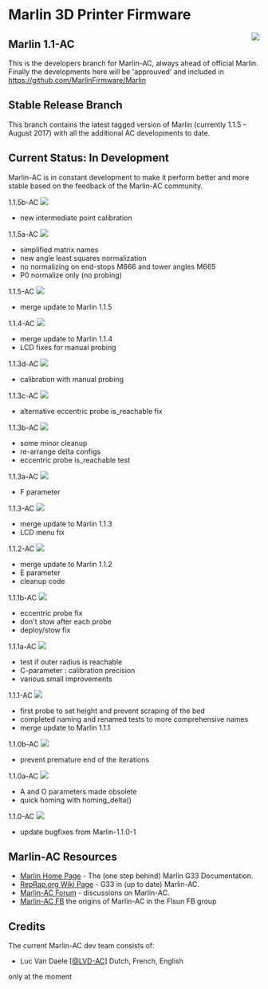 ﻿# Marlin 3D Printer Firmware
<img align="right" src="pic/marlin-250.png" />

## Marlin 1.1-AC

This is the developers branch for Marlin-AC, always ahead of official Marlin. Finally the developments here will be 'approuved' and included in https://github.com/MarlinFirmware/Marlin


## Stable Release Branch

This branch contains the latest tagged version of Marlin (currently 1.1.5 – August 2017) with all the additional AC developments to date.


## Current Status: In Development

Marlin-AC is in constant development to make it perform better and more stable based on the feedback of the Marlin-AC community.

1.1.5b-AC   <img src="pic/waiting.png">
- new intermediate point calibration

1.1.5a-AC   <img src="pic/bugfix.png">
- simplified matrix names
- new angle least squares normalization
- no normalizing on end-stops M666 and tower angles M665
- P0 normalize only (no probing)

1.1.5-AC   <img src="pic/merged.png">
- merge update to Marlin 1.1.5

1.1.4-AC   <img src="pic/merged.png">
- merge update to Marlin 1.1.4
- LCD fixes for manual probing

1.1.3d-AC  <img src="pic/merged.png">
- calibration with manual probing

1.1.3c-AC  <img src="pic/merged.png">
- alternative eccentric probe is_reachable fix

1.1.3b-AC  <img src="pic/merged.png">
- some minor cleanup
- re-arrange delta configs
- eccentric probe is_reachable test

1.1.3a-AC  <img src="pic/merged.png">
- F parameter

1.1.3-AC  <img src="pic/merged.png">
- merge update to Marlin 1.1.3
- LCD menu fix

1.1.2-AC  <img src="pic/merged.png">
- merge update to Marlin 1.1.2
- E parameter
- cleanup code

1.1.1b-AC  <img src="pic/merged.png">
- eccentric probe fix
- don't stow after each probe
- deploy/stow fix

1.1.1a-AC  <img src="pic/merged.png">
- test if outer radius is reachable
- C-parameter : calibration precision
- various small improvements

1.1.1-AC    <img src="pic/merged.png">
- first probe to set height and prevent scraping of the bed
- completed naming and renamed tests to more comprehensive names
- merge update to Marlin 1.1.1

1.1.0b-AC   <img src="pic/merged.png">
- prevent premature end of the iterations

1.1.0a-AC   <img src="pic/merged.png">
- A and O parameters made obsolete
- quick homing with homing_delta()

1.1.0-AC    <img src="pic/merged.png">
- update bugfixes from Marlin-1.1.0-1


## Marlin-AC Resources

- [Marlin Home Page](http://marlinfw.org/docs/gcode/G033.html) - The (one step behind) Marlin G33 Documentation.
- [RepRap.org Wiki Page](http://reprap.org/wiki/G-code#G33:_Delta_Auto_Calibration_.28Marlin_1.1.x.29) - G33 in (up to date) Marlin-AC.
- [Marlin-AC Forum](http://forums.reprap.org/read.php?178,762487) - discussions on Marlin-AC.
- [Marlin-AC FB](https://www.facebook.com/groups/FLSUN3DP/) the origins of Marlin-AC in the Flsun FB group


## Credits

The current Marlin-AC dev team consists of:
 - Luc Van Daele [[@LVD-AC](https://github.com/LVD-AC)] Dutch, French, English

only at the moment
